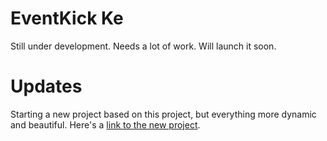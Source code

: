 # EventKick Ke
Still under development.
Needs a lot of work.
Will launch it soon.

# Updates
Starting a new project based on this project, but everything more dynamic and beautiful.
Here's a [link to the new project](https://github.com/gachezra/EventKick).
